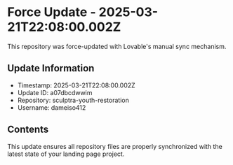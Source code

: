 
# Force Update - 2025-03-21T22:08:00.002Z

This repository was force-updated with Lovable's manual sync mechanism.

## Update Information
- Timestamp: 2025-03-21T22:08:00.002Z
- Update ID: a07dbcdwwim
- Repository: sculptra-youth-restoration
- Username: dameiso412

## Contents
This update ensures all repository files are properly synchronized with the latest state of your landing page project.
